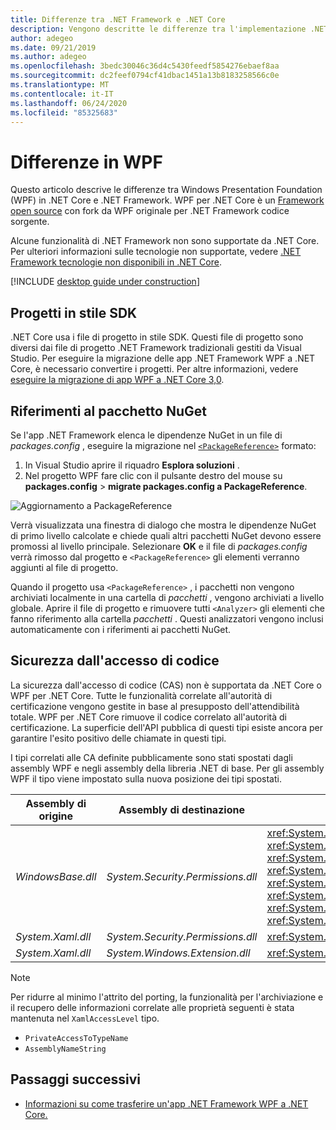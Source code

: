 ```yaml
---
title: Differenze tra .NET Framework e .NET Core
description: Vengono descritte le differenze tra l'implementazione .NET Framework di Windows Presentation Foundation (WPF) e .NET Core WPF. Quando si esegue la migrazione dell'app, è necessario prendere in considerazione queste incompatibilità.
author: adegeo
ms.date: 09/21/2019
ms.author: adegeo
ms.openlocfilehash: 3bedc30046c36d4c5430feedf5854276ebaef8aa
ms.sourcegitcommit: dc2feef0794cf41dbac1451a13b8183258566c0e
ms.translationtype: MT
ms.contentlocale: it-IT
ms.lasthandoff: 06/24/2020
ms.locfileid: "85325683"
---
```

# <a name="differences-in-wpf"></a>Differenze in WPF

Questo articolo descrive le differenze tra Windows Presentation Foundation (WPF) in .NET Core e .NET Framework. WPF per .NET Core è un [Framework open source](https://github.com/dotnet/wpf) con fork da WPF originale per .NET Framework codice sorgente.

Alcune funzionalità di .NET Framework non sono supportate da .NET Core. Per ulteriori informazioni sulle tecnologie non supportate, vedere [.NET Framework tecnologie non disponibili in .NET Core](../../core/porting/net-framework-tech-unavailable.md).

[!INCLUDE [desktop guide under construction](../../../includes/desktop-guide-preview-note.md)]

## <a name="sdk-style-projects"></a>Progetti in stile SDK

.NET Core usa i file di progetto in stile SDK. Questi file di progetto sono diversi dai file di progetto .NET Framework tradizionali gestiti da Visual Studio. Per eseguire la migrazione delle app .NET Framework WPF a .NET Core, è necessario convertire i progetti. Per altre informazioni, vedere [eseguire la migrazione di app WPF a .NET Core 3,0](convert-project-from-net-framework.md).

## <a name="nuget-package-references"></a>Riferimenti al pacchetto NuGet

Se l'app .NET Framework elenca le dipendenze NuGet in un file di *packages.config* , eseguire la migrazione nel [`<PackageReference>`](/nuget/consume-packages/package-references-in-project-files) formato:

1. In Visual Studio aprire il riquadro **Esplora soluzioni** .
1. Nel progetto WPF fare clic con il pulsante destro del mouse su **packages.config**  >  **migrate packages.config a PackageReference**.

![Aggiornamento a PackageReference](media/differences-from-net-framework/package-reference-migration.png)

Verrà visualizzata una finestra di dialogo che mostra le dipendenze NuGet di primo livello calcolate e chiede quali altri pacchetti NuGet devono essere promossi al livello principale. Selezionare **OK** e il file di *packages.config* verrà rimosso dal progetto e `<PackageReference>` gli elementi verranno aggiunti al file di progetto.

Quando il progetto usa `<PackageReference>` , i pacchetti non vengono archiviati localmente in una cartella di *pacchetti* , vengono archiviati a livello globale. Aprire il file di progetto e rimuovere tutti `<Analyzer>` gli elementi che fanno riferimento alla cartella *pacchetti* . Questi analizzatori vengono inclusi automaticamente con i riferimenti ai pacchetti NuGet.

## <a name="code-access-security"></a>Sicurezza dall'accesso di codice

La sicurezza dall'accesso di codice (CAS) non è supportata da .NET Core o WPF per .NET Core. Tutte le funzionalità correlate all'autorità di certificazione vengono gestite in base al presupposto dell'attendibilità totale. WPF per .NET Core rimuove il codice correlato all'autorità di certificazione. La superficie dell'API pubblica di questi tipi esiste ancora per garantire l'esito positivo delle chiamate in questi tipi.

I tipi correlati alle CA definite pubblicamente sono stati spostati dagli assembly WPF e negli assembly della libreria .NET di base. Per gli assembly WPF il tipo viene impostato sulla nuova posizione dei tipi spostati.

| Assembly di origine | Assembly di destinazione | Type                |
| --------------- | --------------- | ------------------- |
| *WindowsBase.dll* | *System.Security.Permissions.dll* | <xref:System.Security.Permissions.MediaPermission> <br /> <xref:System.Security.Permissions.MediaPermissionAttribute> <br /> <xref:System.Security.Permissions.MediaPermissionAudio> <br /> <xref:System.Security.Permissions.MediaPermissionImage> <br /> <xref:System.Security.Permissions.MediaPermissionVideo> <br /> <xref:System.Security.Permissions.WebBrowserPermission> <br /> <xref:System.Security.Permissions.WebBrowserPermissionAttribute> <br /> <xref:System.Security.Permissions.WebBrowserPermissionLevel> |
| *System.Xaml.dll* | *System.Security.Permissions.dll* | <xref:System.Xaml.Permissions.XamlLoadPermission> |
| *System.Xaml.dll* | *System.Windows.Extension.dll*    | <xref:System.Xaml.Permissions.XamlAccessLevel><br/> |

> [!NOTE]
> Per ridurre al minimo l'attrito del porting, la funzionalità per l'archiviazione e il recupero delle informazioni correlate alle proprietà seguenti è stata mantenuta nel `XamlAccessLevel` tipo.
>
> - `PrivateAccessToTypeName`
> - `AssemblyNameString`

## <a name="next-steps"></a>Passaggi successivi

- [Informazioni su come trasferire un'app .NET Framework WPF a .NET Core.](convert-project-from-net-framework.md)
